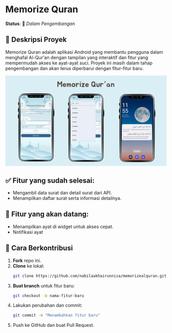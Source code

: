 # Memorize Quran

**Status**: 🚧 *Dalam Pengembangan*  

## 📌 Deskripsi Proyek
Memorize Quran adalah aplikasi Android yang membantu pengguna dalam menghafal Al-Qur'an dengan tampilan yang interaktif dan fitur yang mempermudah akses ke ayat-ayat suci. Proyek ini masih dalam tahap pengembangan dan akan terus diperbarui dengan fitur-fitur baru.

![UI](ui.png)

## ✅ Fitur yang sudah selesai:
- Mengambil data surat dan detail surat dari API.
- Menampilkan daftar surat serta informasi detailnya.

## 🚀 Fitur yang akan datang:
- Menampilkan ayat di widget untuk akses cepat.
- Notifikasi ayat

## 🔧 Cara Berkontribusi
1. **Fork** repo ini.
2. **Clone** ke lokal:  
   ```bash
   git clone https://github.com/nabilaakhairunnisa/memorizealquran.git
3. **Buat branch** untuk fitur baru:
   ```bash
   git checkout -b nama-fitur-baru
4. Lakukan perubahan dan commit:
   ```bash
   git commit -m "Menambahkan fitur baru"
5. Push ke GitHub dan buat Pull Request.
